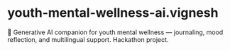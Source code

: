 # youth-mental-wellness-ai.vignesh
🌱 Generative AI companion for youth mental wellness — journaling, mood reflection, and multilingual support. Hackathon project.
